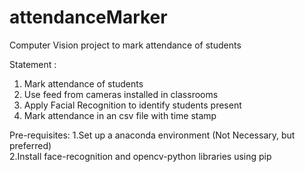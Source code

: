# attendanceMarker
Computer Vision project to mark attendance of students

Statement :
 1. Mark attendance of students
 2. Use feed from cameras installed in classrooms
 3. Apply Facial Recognition to identify students present
 4. Mark attendance in an csv file with time stamp

Pre-requisites:
 1.Set up a anaconda environment (Not Necessary, but preferred)\
 2.Install face-recognition and opencv-python libraries using pip
